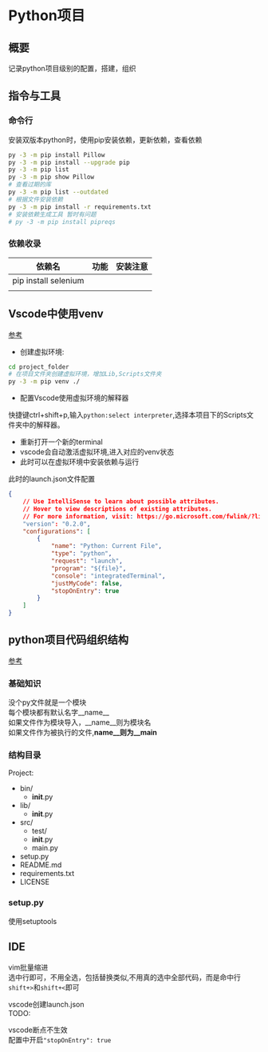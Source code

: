 # Python项目

## 概要

记录python项目级别的配置，搭建，组织



## 指令与工具

### 命令行

安装双版本python时，使用pip安装依赖，更新依赖，查看依赖
```sh
py -3 -m pip install Pillow
py -3 -m pip install --upgrade pip
py -3 -m pip list
py -3 -m pip show Pillow
# 查看过期的库
py -3 -m pip list --outdated
# 根据文件安装依赖
py -3 -m pip install -r requirements.txt
# 安装依赖生成工具 暂时有问题
# py -3 -m pip install pipreqs
```

### 依赖收录

| 依赖名               | 功能 | 安装注意 |
| -------------------- | ---- | -------- |
| pip install selenium |      |          |
|                      |      |          |



## Vscode中使用venv

[参考](https://code.visualstudio.com/docs/python/environments)

* 创建虚拟环境:

```sh
cd project_folder
# 在项目文件夹创建虚拟环境，增加Lib,Scripts文件夹
py -3 -m pip venv ./

```

* 配置Vscode使用虚拟环境的解释器

快捷键ctrl+shift+p,输入`python:select interpreter`,选择本项目下的Scripts文件夹中的解释器。

* 重新打开一个新的terminal
* vscode会自动激活虚拟环境,进入对应的venv状态
* 此时可以在虚拟环境中安装依赖与运行

此时的launch.json文件配置  
```json
{
    // Use IntelliSense to learn about possible attributes.
    // Hover to view descriptions of existing attributes.
    // For more information, visit: https://go.microsoft.com/fwlink/?linkid=830387
    "version": "0.2.0",
    "configurations": [
        {
            "name": "Python: Current File",
            "type": "python",
            "request": "launch",
            "program": "${file}",
            "console": "integratedTerminal",
            "justMyCode": false,
            "stopOnEntry": true 
        }
    ]
}
```

## python项目代码组织结构

[参考](https://stackoverflow.com/questions/193161/what-is-the-best-project-structure-for-a-python-application)

### 基础知识

没个py文件就是一个模块  
每个模块都有默认名字__name__  
如果文件作为模块导入，__name__则为模块名  
如果文件作为被执行的文件,__name__则为__main__

### 结构目录

Project:
* bin/
  * __init__.py
* lib/
  * __init__.py
* src/
  * test/
  * __init__.py
  * main.py
* setup.py
* README.md
* requirements.txt
* LICENSE

### setup.py
使用setuptools 


## IDE

vim批量缩进  
选中行即可，不用全选，包括替换类似,不用真的选中全部代码，而是命中行
`shift+>`和`shift+<`即可

vscode创建launch.json  
TODO:

vscode断点不生效  
配置中开启`"stopOnEntry": true`

